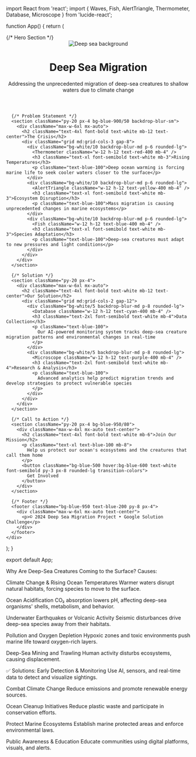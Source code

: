 import React from 'react';
import { Waves, Fish, AlertTriangle, Thermometer, Database, Microscope } from 'lucide-react';

function App() {
  return (
    <div className="min-h-screen bg-gradient-to-b from-blue-900 via-blue-800 to-blue-950">
      {/* Hero Section */}
      <header className="relative h-screen flex items-center justify-center text-white px-4">
        <div className="absolute inset-0 bg-black/30 z-10"></div>
        <img 
          src="https://images.unsplash.com/photo-1682687220742-aba13b6e50ba"
          alt="Deep sea background"
          className="absolute inset-0 w-full h-full object-cover"
        />
        <div className="relative z-20 text-center max-w-4xl mx-auto">
          <h1 className="text-6xl font-bold mb-6">Deep Sea Migration</h1>
          <p className="text-xl mb-8">Addressing the unprecedented migration of deep-sea creatures to shallow waters due to climate change</p>
          <Waves className="w-16 h-16 mx-auto animate-bounce" />
        </div>
      </header>

      {/* Problem Statement */}
      <section className="py-20 px-4 bg-blue-900/50 backdrop-blur-sm">
        <div className="max-w-6xl mx-auto">
          <h2 className="text-4xl font-bold text-white mb-12 text-center">The Crisis</h2>
          <div className="grid md:grid-cols-3 gap-8">
            <div className="bg-white/10 backdrop-blur-md p-6 rounded-lg">
              <Thermometer className="w-12 h-12 text-red-400 mb-4" />
              <h3 className="text-xl font-semibold text-white mb-3">Rising Temperatures</h3>
              <p className="text-blue-100">Deep ocean warming is forcing marine life to seek cooler waters closer to the surface</p>
            </div>
            <div className="bg-white/10 backdrop-blur-md p-6 rounded-lg">
              <AlertTriangle className="w-12 h-12 text-yellow-400 mb-4" />
              <h3 className="text-xl font-semibold text-white mb-3">Ecosystem Disruption</h3>
              <p className="text-blue-100">Mass migration is causing unprecedented changes in marine ecosystems</p>
            </div>
            <div className="bg-white/10 backdrop-blur-md p-6 rounded-lg">
              <Fish className="w-12 h-12 text-blue-400 mb-4" />
              <h3 className="text-xl font-semibold text-white mb-3">Species Adaptation</h3>
              <p className="text-blue-100">Deep-sea creatures must adapt to new pressures and light conditions</p>
            </div>
          </div>
        </div>
      </section>

      {/* Solution */}
      <section className="py-20 px-4">
        <div className="max-w-6xl mx-auto">
          <h2 className="text-4xl font-bold text-white mb-12 text-center">Our Solution</h2>
          <div className="grid md:grid-cols-2 gap-12">
            <div className="bg-white/5 backdrop-blur-md p-8 rounded-lg">
              <Database className="w-12 h-12 text-cyan-400 mb-4" />
              <h3 className="text-2xl font-semibold text-white mb-4">Data Collection</h3>
              <p className="text-blue-100">
                Our AI-powered monitoring system tracks deep-sea creature migration patterns and environmental changes in real-time
              </p>
            </div>
            <div className="bg-white/5 backdrop-blur-md p-8 rounded-lg">
              <Microscope className="w-12 h-12 text-purple-400 mb-4" />
              <h3 className="text-2xl font-semibold text-white mb-4">Research & Analysis</h3>
              <p className="text-blue-100">
                Advanced analytics help predict migration trends and develop strategies to protect vulnerable species
              </p>
            </div>
          </div>
        </div>
      </section>

      {/* Call to Action */}
      <section className="py-20 px-4 bg-blue-950/80">
        <div className="max-w-4xl mx-auto text-center">
          <h2 className="text-4xl font-bold text-white mb-6">Join Our Mission</h2>
          <p className="text-xl text-blue-100 mb-8">
            Help us protect our ocean's ecosystems and the creatures that call them home
          </p>
          <button className="bg-blue-500 hover:bg-blue-600 text-white font-semibold py-3 px-8 rounded-lg transition-colors">
            Get Involved
          </button>
        </div>
      </section>

      {/* Footer */}
      <footer className="bg-blue-950 text-blue-200 py-8 px-4">
        <div className="max-w-6xl mx-auto text-center">
          <p>© 2024 Deep Sea Migration Project • Google Solution Challenge</p>
        </div>
      </footer>
    </div>
  );
}

export default App;


Why Are Deep-Sea Creatures Coming to the Surface?
Causes:

Climate Change & Rising Ocean Temperatures
Warmer waters disrupt natural habitats, forcing species to move to the surface.

Ocean Acidification
CO₂ absorption lowers pH, affecting deep-sea organisms' shells, metabolism, and behavior.

Underwater Earthquakes or Volcanic Activity
Seismic disturbances drive deep-sea species away from their habitats.

Pollution and Oxygen Depletion
Hypoxic zones and toxic environments push marine life toward oxygen-rich layers.

Deep-Sea Mining and Trawling
Human activity disturbs ecosystems, causing displacement.

✅ Solutions:
Early Detection & Monitoring
Use AI, sensors, and real-time data to detect and visualize sightings.

Combat Climate Change
Reduce emissions and promote renewable energy sources.

Ocean Cleanup Initiatives
Reduce plastic waste and participate in conservation efforts.

Protect Marine Ecosystems
Establish marine protected areas and enforce environmental laws.

Public Awareness & Education
Educate communities using digital platforms, visuals, and alerts.

<!doctype html>
<html lang="en">
  <head>
    <meta charset="UTF-8" />
    <link rel="icon" type="image/svg+xml" href="/vite.svg" />
    <meta name="viewport" content="width=device-width, initial-scale=1.0" />
    <title>Vite + React + TS</title>
  </head>
  <body>
    <div id="root"></div>
    <script type="module" src="/src/main.tsx"></script>
  </body>
</html>

 
